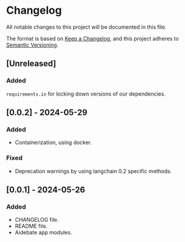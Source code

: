 # Changelog

All notable changes to this project will be documented in this file.

The format is based on [Keep a Changelog](https://keepachangelog.com/en/1.1.0/),
and this project adheres to [Semantic Versioning](https://semver.org/spec/v2.0.0.html).

## [Unreleased]

### Added 

`requirements.in` for locking down versions of our dependencies.

## [0.0.2] - 2024-05-29

### Added

- Containerization, using docker.

### Fixed

- Deprecation warnings by using langchain 0.2 specific methods.

## [0.0.1] - 2024-05-26

### Added

- CHANGELOG file.
- README file.
- Aidebate app modules.